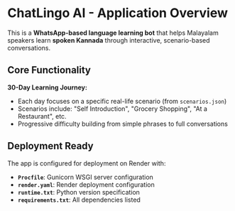 # ChatLingo AI - Application Overview

This is a **WhatsApp-based language learning bot** that helps Malayalam speakers learn **spoken Kannada** through interactive, scenario-based conversations.

## Core Functionality

**30-Day Learning Journey:**
- Each day focuses on a specific real-life scenario (from `scenarios.json`)
- Scenarios include: "Self Introduction", "Grocery Shopping", "At a Restaurant", etc.
- Progressive difficulty building from simple phrases to full conversations


## Deployment Ready

The app is configured for deployment on Render with:
- **`Procfile`**: Gunicorn WSGI server configuration
- **`render.yaml`**: Render deployment configuration
- **`runtime.txt`**: Python version specification
- **`requirements.txt`**: All dependencies listed 